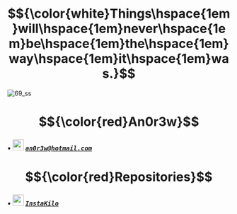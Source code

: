# $${\color{white}Things\hspace{1em}will\hspace{1em}never\hspace{1em}be\hspace{1em}the\hspace{1em}way\hspace{1em}it\hspace{1em}was.}$$
![69_ss](https://github.com/An0r3w/An0r3w/assets/168315022/83ce6726-a859-489c-815f-190d5cdf7ea2)

# $${\color{red}An0r3w}$$
### • <img src="https://github.com/An0r3w/An0r3w/assets/168315022/030409de-f1ef-4029-aac8-3fed04446d29" alt="mail.ico" height="25" width="25"> [***``an0r3w@hotmail.com``***](mailto:an0r3w@hotmail.com)

# $${\color{red}Repositories}$$
### • <img src="https://github.com/An0r3w/An0r3w/assets/168315022/4e3bac05-9a67-461b-9411-47cafca5e9c0" alt="mail.ico" height="25" width="25"> [***``InstaKilo``***](https://github.com/An0r3w/instakilo)

